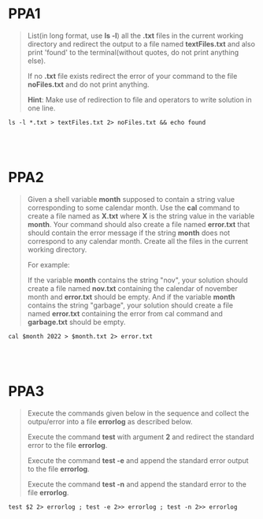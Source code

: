 # PPA1  

> List(in long format, use **ls -l**) all the **.txt** files in the current working directory and redirect the output to a file named **textFiles.txt** and also print 'found' to the terminal(without quotes, do not print anything else).  
>  
> If no **.txt** file exists redirect the error of your command to the file **noFiles.txt** and do not print anything.  
>  
> **Hint**: Make use of redirection to file and operators to write solution in one line.  



    ls -l *.txt > textFiles.txt 2> noFiles.txt && echo found

<br>
<br>

# PPA2  

> Given a shell variable **month** supposed to contain a string value corresponding to some calendar month. Use the **cal** command to create a file named as **X.txt** where **X** is the string value in the variable **month**. Your command should also create a file named **error.txt** that should contain the error message if the string **month** does not correspond to any calendar month. Create all the files in the current working directory.
> 
> For example:
> 
> If the variable **month** contains the string "nov", your solution should create a file named **nov.txt** containing the calendar of november month and **error.txt** should be empty.
And if the variable **month** contains the string "garbage", your solution should create a file named **error.txt** containing the error from cal command and **garbage.txt** should be empty. 

    cal $month 2022 > $month.txt 2> error.txt

<br>
<br>

# PPA3  

> Execute the commands given below in the sequence and collect the outpu/error into a file **errorlog** as described below.
> 
> Execute the command **test** with argument **2** and redirect the standard error to the file **errorlog**.
> 
>Execute the command **test -e** and append the standard error output to the file **errorlog**.
> 
> Execute the command **test -n** and append the standard error to the file **errorlog**. 

    test $2 2> errorlog ; test -e 2>> errorlog ; test -n 2>> errorlog